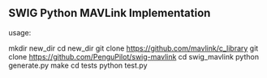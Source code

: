 
SWIG Python MAVLink Implementation
----------------------------------

usage:

   mkdir new_dir
   cd new_dir
   git clone https://github.com/mavlink/c_library
   git clone https://github.com/PenguPilot/swig-mavlink
   cd swig_mavlink
   python generate.py
   make
   cd tests
   python test.py


